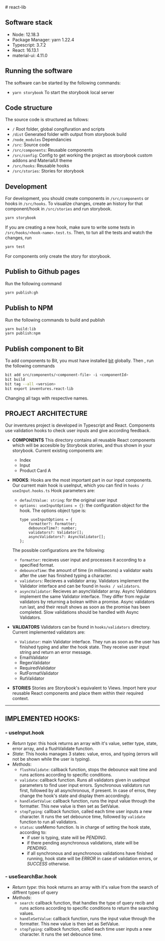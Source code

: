 # react-lib

## Software stack

- Node: 12.18.3
- Package Manager: yarn 1.22.4
- Typescript: 3.7.2
- React: 16.13.1
- material-ui: 4.11.0

## Running the software

The software can be started by the following commands:

- `yarn storybook` To start the storybook local server

## Code structure

The source code is structured as follows:

- `/` Root folder, global congifuration and scripts
- `/dist` Generated folder with output from storybook build
- `/node_modules` Dependancies
- `/src`: Source code
- `/src/components`: Reusable components
- `/src/config`: Config to get working the project as stoorybook custom addons and MaterialUI theme
- `/src/hooks`: Reusable hooks
- `/src/stories`: Stories for storybook

## Development

For development, you should create components in `/src/components` or hooks in `/src/hooks`. To visualize changes, create an history for that component/hook in `/src/stories` and run storybook.

```bash
yarn storybook
```

If you are creating a new hook, make sure to write some tests in `/src/hooks/<hook-name>.test.ts`. Then, to tun all the tests and watch the changes, run

```bash
yarn test
```

For components only create the story for storybook.

## Publish to Github pages

Run the following command

```bash
yarn publish:gh
```

## Publish to NPM

Run the following commands to build and publish

```bash
yarn build:lib
yarn publish:npm
```

## Publish component to Bit

To add components to Bit, you must have installed [bit](https://github.com/teambit/bit) globally. Then , run the following commands

```bash
bit add src/components/<component-file> -i <componentId>
bit build
bit tag --all <version>
bit export inventures.react-lib
```

Changing all tags with respective names.



## PROJECT ARCHITECTURE
Our inventures project is developed in Typescript and React. Components use validation hooks to check user inputs and give according feedback. 

* __COMPONENTS__ This directory contains all reusable React components which will be accesible by Storybook stories, and thus shown in your storybook. Current existing components are:
    * Index
    * Input
    * Product Card A

* __HOOKS__: Hooks are the most important part in our input components. Our current main hook is useInput, which you can find in `hooks / useInput.hooks.ts` Hook parameters are:
    * `defaultValue: string`: for the original user input
    * `options: useInputOptions = {}`: the configuration object for the hook. The options object type is:
        ```
        type useInputOptions = {
            formatter?: Formatter;
            debounceTime?: number;
            validators?: Validator[];
            asyncValidators?: AsyncValidator[];
        };
         ```
    The possible configurations are the following:
    * `formatter`: recieves user input and processes it according to a specified format. 
    * `debounceTime`: the amount of time (in millisecons) a validator waits after the user has finished typing a character.
    * `validators`:  Recieves a validator array. Validators implement the Validator interface and can be  found in `hooks / validators`.
    * `asyncValidator`: Recieves an asyncValidator array. Async Validators implement the same Validator interface. They differ from regular validators by returning a bolean within a promise. Async validators run last, and their result shows as soon as the promise has been completed. Slow validations should be handled with Async Validators. 

* __VALIDATORS__ Validators can be found in `hooks/validators` directory. 
Current implemented validators are:
    * `Validator`: main Validator interface. They run as soon as the user has finished typing and alter the hook state. They receive user input string and return an error message.
    * EmailValidator
    * RegexValidator
    * RequiredValidator
    * RutFormatValidator
    * RutValidator

* __STORIES__ Stories are Storybook's equivalent to Views. Import here your reusable React components and place them within their required context. 

___
## IMPLEMENTED HOOKS:
### - useInput.hook
* *Return type*: this hook returns an array with it's value, setter type, state, error array, and a flushValidate function.
* *State*: This hooks manages 3 states: value, erros, and typing (errors will not be shown while the user is typing).
* *Methods*:
    * `flushValidate`: callback function, stops the debounce wait time and runs actions according to specific conditions.
    *   `validate`: callback function. Runs all validators given in useInput parameters to find user input errors. Synchronous validators run first, followed by all asynchronous, if present. In case of erros, they change the hook's state and display them accordingly.
    *   `handleSetValue`: callback function, runs the input value through the formatter. This new value is then set as SetValue. 
    *   `stopTyping`: callback function, called each time user inputs a new character. It runs the set debounce time, followed by `validate` function to run all validators. 
    *   `status`: useMemo function. Is in charge of setting the hook state, according to:
        * if user is typing, state will be *PENDING*.
        * if there pending asynchronous validations, state will be *PENDING*.
        * if all synchronous and asynchronous validations have finished running, hook state will be *ERROR* in case of validation errors, or *SUCCESS* otherwise.
### - useSearchBar.hook
* *Return type*: this hook returns an array with it's value from the search of diffrent types of query
* *Methods*:
    * `search`: callback function, that handles the type of query recib and runs actions according to specific conditions to return the searching values.
    *   `handleSetValue`: callback function, runs the input value through the formatter. This new value is then set as SetValue.
    *   `stopTyping`: callback function, called each time user inputs a new character. It runs the set debounce time.
 

